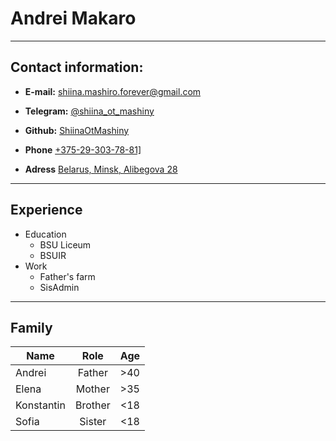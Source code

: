 # Andrei Makaro
***
## Contact information:

* **E-mail:** [shiina.mashiro.forever@gmail.com](mailto:shiina.mashiro.forever@gmail.com)

* **Telegram:** [@shiina_ot_mashiny](https://t.me/shiina_ot_mashiny)

* **Github:** [ShiinaOtMashiny](https://github.com/ShiinaOtMashiny)

* **Phone** <a href="tel:+375293037881">+375-29-303-78-81]</a>

* **Adress** [Belarus, Minsk, Alibegova 28](https://www.google.by/maps/place/%D1%83%D0%BB%D0%B8%D1%86%D0%B0+%D0%90%D0%BB%D0%B8%D0%B1%D0%B5%D0%B3%D0%BE%D0%B2%D0%B0+28,+%D0%9C%D0%B8%D0%BD%D1%81%D0%BA/@53.8721771,27.4752842,17z/data=!3m1!4b1!4m5!3m4!1s0x46dbda9c23a81c45:0xca169c0a11f3c154!8m2!3d53.8721771!4d27.4774728?hl=ru&authuser=0)
***
## Experience
* Education
    + BSU Liceum
    + BSUIR
* Work
    - Father's farm
    - SisAdmin
***
## Family
   Name   |  Role   |  Age  
----------|:-------:|:-----:
Andrei    |Father   |\>40
Elena     |Mother   |\>35
Konstantin|Brother  |\<18
Sofia     |Sister   |\<18